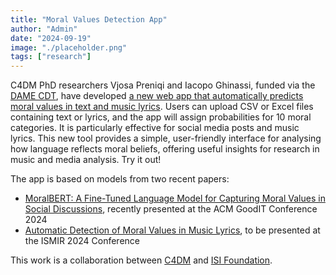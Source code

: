 ```yaml
---
title: "Moral Values Detection App"
author: "Admin"
date: "2024-09-19"
image: "./placeholder.png"
tags: ["research"]
---
```


C4DM PhD researchers Vjosa Preniqi and Iacopo Ghinassi, funded via the [DAME CDT](https://dame.qmul.ac.uk/), have developed [a new web app that automatically predicts moral values in text and music lyrics](https://huggingface.co/spaces/vjosap/MoralBERTApp). Users can upload CSV or Excel files containing text or lyrics, and the app will assign probabilities for 10 moral categories. It is particularly effective for social media posts and music lyrics. This new tool provides a simple, user-friendly interface for analysing how language reflects moral beliefs, offering useful insights for research in music and media analysis. Try it out!

The app is based on models from two recent papers: 

* [MoralBERT: A Fine-Tuned Language Model for Capturing Moral Values in Social Discussions](https://dl.acm.org/doi/10.1145/3677525.3678694), recently presented at the ACM GoodIT Conference 2024
* [Automatic Detection of Moral Values in Music Lyrics](https://arxiv.org/abs/2407.18787), to be presented at the ISMIR 2024 Conference

This work is a collaboration between [C4DM](https://www.c4dm.eecs.qmul.ac.uk/) and [ISI Foundation](https://www.isi.it/).
